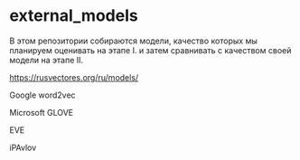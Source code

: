 # external_models

В этом репозитории собираются модели, качество которых мы планируем оценивать на этапе I. и затем сравнивать с качеством своей модели на этапе II.

https://rusvectores.org/ru/models/


Google word2vec

Microsoft GLOVE

EVE

iPAvlov
